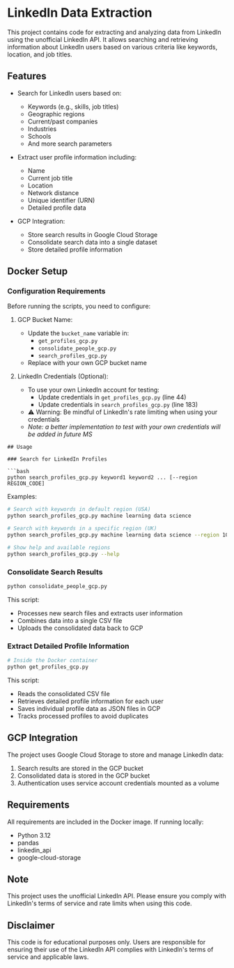 # LinkedIn Data Extraction

This project contains code for extracting and analyzing data from LinkedIn using the unofficial LinkedIn API. It allows searching and retrieving information about LinkedIn users based on various criteria like keywords, location, and job titles.

## Features

- Search for LinkedIn users based on:
  - Keywords (e.g., skills, job titles)
  - Geographic regions
  - Current/past companies
  - Industries
  - Schools
  - And more search parameters

- Extract user profile information including:
  - Name
  - Current job title
  - Location
  - Network distance
  - Unique identifier (URN)
  - Detailed profile data

- GCP Integration:
  - Store search results in Google Cloud Storage
  - Consolidate search data into a single dataset
  - Store detailed profile information

## Docker Setup

### Configuration Requirements

Before running the scripts, you need to configure:

1. GCP Bucket Name:
   - Update the `bucket_name` variable in:
     - `get_profiles_gcp.py`
     - `consolidate_people_gcp.py`
     - `search_profiles_gcp.py`
   - Replace with your own GCP bucket name

2. LinkedIn Credentials (Optional):
   - To use your own LinkedIn account for testing:
     - Update credentials in `get_profiles_gcp.py` (line 44)
     - Update credentials in `search_profiles_gcp.py` (line 183)
   - ⚠️ Warning: Be mindful of LinkedIn's rate limiting when using your credentials
   - *Note: a better implementation to test with your own credentials will be added in future MS*
```
## Usage

### Search for LinkedIn Profiles

```bash
python search_profiles_gcp.py keyword1 keyword2 ... [--region REGION_CODE]
```

Examples:
```bash
# Search with keywords in default region (USA)
python search_profiles_gcp.py machine learning data science

# Search with keywords in a specific region (UK)
python search_profiles_gcp.py machine learning data science --region 101452733

# Show help and available regions
python search_profiles_gcp.py --help
```

### Consolidate Search Results

```bash
python consolidate_people_gcp.py
```

This script:
- Processes new search files and extracts user information
- Combines data into a single CSV file
- Uploads the consolidated data back to GCP

### Extract Detailed Profile Information

```bash
# Inside the Docker container
python get_profiles_gcp.py
```

This script:
- Reads the consolidated CSV file
- Retrieves detailed profile information for each user
- Saves individual profile data as JSON files in GCP
- Tracks processed profiles to avoid duplicates


## GCP Integration

The project uses Google Cloud Storage to store and manage LinkedIn data:

1. Search results are stored in the GCP bucket
2. Consolidated data is stored in the GCP bucket
3. Authentication uses service account credentials mounted as a volume

## Requirements

All requirements are included in the Docker image. If running locally:

- Python 3.12
- pandas
- linkedin_api
- google-cloud-storage

## Note

This project uses the unofficial LinkedIn API. Please ensure you comply with LinkedIn's terms of service and rate limits when using this code.

## Disclaimer

This code is for educational purposes only. Users are responsible for ensuring their use of the LinkedIn API complies with LinkedIn's terms of service and applicable laws.
